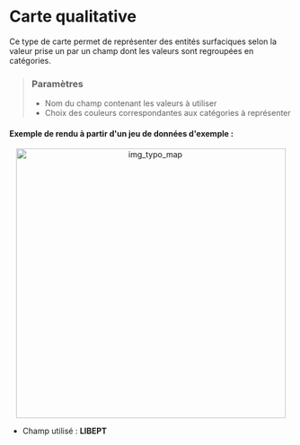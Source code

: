 # Carte qualitative

Ce type de carte permet de représenter des entités surfaciques selon la valeur prise un par un champ dont les valeurs sont regroupées en catégories.

> ### Paramètres
> * Nom du champ contenant les valeurs à utiliser
> * Choix des couleurs correspondantes aux catégories à représenter

#### Exemple de rendu à partir d'un jeu de données d'exemple :

<p style="text-align: center;">
<img src="img/typo.png" alt="img_typo_map" style="width: 480px;"/>

- Champ utilisé : **LIBEPT**  
